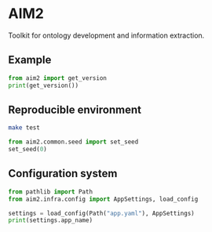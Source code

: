 # AIM2

Toolkit for ontology development and information extraction.

## Example
```python
from aim2 import get_version
print(get_version())
```

## Reproducible environment
```bash
make test
```
```python
from aim2.common.seed import set_seed
set_seed(0)
```

## Configuration system
```python
from pathlib import Path
from aim2.infra.config import AppSettings, load_config

settings = load_config(Path("app.yaml"), AppSettings)
print(settings.app_name)
```
